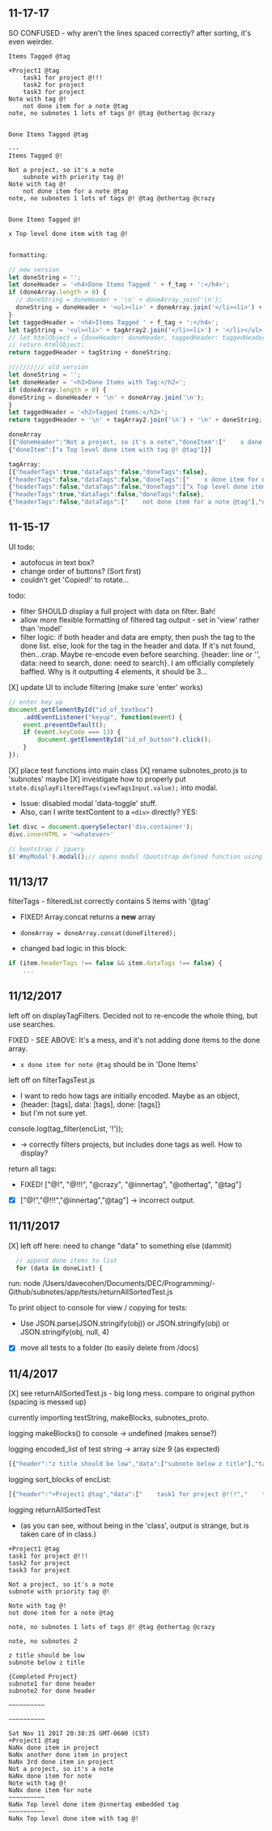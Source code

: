   <style>
  </style>

## 11-17-17

SO CONFUSED - why aren't the lines spaced correctly? after sorting, it's even weirder.
```
Items Tagged @tag

+Project1 @tag
    task1 for project @!!!
    task2 for project
    task3 for project
Note with tag @!
    not done item for a note @tag
note, no subnotes 1 lots of tags @! @tag @othertag @crazy


Done Items Tagged @tag

---
Items Tagged @!

Not a project, so it's a note
    subnote with priority tag @!
Note with tag @!
    not done item for a note @tag
note, no subnotes 1 lots of tags @! @tag @othertag @crazy


Done Items Tagged @!

x Top level done item with tag @!
```



```js

formatting:

// new version
let doneString = '';
let doneHeader = '<h4>Done Items Tagged ' + f_tag + ':</h4>';
if (doneArray.length > 0) {
  // doneString = doneHeader + '\n' + doneArray.join('\n');
  doneString = doneHeader + '<ul><li>' + doneArray.join('</li><li>') + '</li></ul>';
}
let taggedHeader = '<h4>Items Tagged ' + f_tag + ':</h4>';
let tagString = '<ul><li>' + tagArray2.join('</li><li>') + '</li></ul>';
// let htmlObject = {doneHeader: doneHeader, taggedHeader: taggedHeader, tagString: tagString};
// return htmlObject;
return taggedHeader + tagString + doneString;

////////// old version
let doneString = '';
let doneHeader = '<h2>Done Items with Tag:</h2>';
if (doneArray.length > 0) {
doneString = doneHeader + '\n' + doneArray.join('\n');
}
let taggedHeader = '<h2>Tagged Items:</h2>';
return taggedHeader + '\n' + tagArray2.join('\n') + '\n' + doneString;

doneArray 
[{"doneHeader":"Not a project, so it's a note","doneItem":["    x done item for note @tag"]},
{"doneItem":["x Top level done item with tag @! @tag"]}]

tagArray:  
[{"headerTags":true,"dataTags":false,"doneTags":false},
{"headerTags":false,"dataTags":false,"doneTags":["    x done item for note @tag"]},
{"headerTags":false,"dataTags":false,"doneTags":["x Top level done item with tag @! @tag"]},
{"headerTags":true,"dataTags":false,"doneTags":false},
{"headerTags":false,"dataTags":["    not done item for a note @tag"],"doneTags":false}]
```

## 11-15-17

UI todo:
- autofocus in text box?
- change order of buttons? (Sort first)
- couldn't get 'Copied!' to rotate...

todo:
- filter SHOULD display a full project with data on filter. Bah!
- allow more flexible formatting of filtered tag output - set in 'view' rather than 'model'
- filter logic: if both header and data are empty, then push the tag to the done list. else, look for the tag in the header and data. If it's not found, then...crap. Maybe re-encode even before searching. {header: line or '', data: need to search, done: need to search}. I am officially completely baffled. Why is it outputting 4 elements, it should be 3...

[X] update UI to include filtering (make sure 'enter' works)
```js
// enter key up
document.getElementById("id_of_textbox")
    .addEventListener("keyup", function(event) {
    event.preventDefault();
    if (event.keyCode === 13) {
        document.getElementById("id_of_button").click();
    }
});
```

[X] place test functions into main class
[X] rename subnotes_proto.js to 'subnotes' maybe
[X] investigate how to properly put `state.displayFilteredTags(viewTagsInput.value);` into modal. 
  - Issue: disabled modal 'data-toggle' stuff.
  - Also, can I write textContent to a `<div>` directly? YES: 

```js
let divc = document.querySelector('div.container');
divc.innerHTML = '<whatever>'

// bootstrap / jquery
$('#myModal').modal();// opens modal (bootstrap defined function using jQuery)
```

## 11/13/17

filterTags - filteredList correctly contains 5 items with '@tag'
- FIXED! Array.concat returns a **new** array
- `doneArray = doneArray.concat(doneFiltered);`

- changed bad logic in this block:
```js
if (item.headerTags !== false && item.dataTags !== false) {
    ...
```

## 11/12/2017

left off on displayTagFilters. Decided not to re-encode the whole thing, but use searches. 

FIXED - SEE ABOVE: It's a mess, and it's not adding done items to the done array.
- `x done item for note @tag` should be in 'Done Items'

left off on filterTagsTest.js 
- I want to redo how tags are initially encoded. Maybe as an object,
- {header: [tags], data: [tags], done: [tags]}
- but I'm not sure yet.

console.log(tag_filter(encList, '!'));
- -> correctly filters projects, but includes done tags as well. How to display?

return all tags:
- FIXED! ["@!", "@!!!", "@crazy", "@innertag", "@othertag", "@tag"]
- [X] ["@!","@!!!","@innertag","@tag"] -> incorrect output.

## 11/11/2017
[X] left off here: need to change "data" to something else (dammit)
```js
  // append done items to list
  for (data in doneList) {
```
run: node /Users/davecohen/Documents/DEC/Programming/-Github/subnotes/app/tests/returnAllSortedTest.js

To print object to console for view / copying for tests:
- Use JSON.parse(JSON.stringify(obj)) or JSON.stringify(obj) or JSON.stringify(obj, null, 4)
- [X] move all tests to a folder (to easily delete from /docs)

## 11/4/2017
[X] see returnAllSortedTest.js - big long mess. compare to original python (spacing is messed up)

currently importing testString, makeBlocks, subnotes_proto.

logging makeBlocks() to console -> undefined (makes sense?)

logging encoded_list of test string -> array size 9 (as expected)
```js
[{"header":"z title should be low","data":["subnote below z title"],"tags":[],"done":[]},{"header":"+Project1 @tag","data":["    task1 for project @!!!","    task2 for project","    task3 for project"],"tags":["@tag","@!!!"],"done":["    x done item in project","    x another done item in project","    x 3rd done item in project"]},{"header":"Not a project, so it's a note","data":["    subnote with priority tag @!"],"tags":["@!"],"done":["    x done item for note"]},{"header":"~~~~~~~~~~","data":[],"tags":["@innertag"],"done":["x Top level done item @innertag embedded tag"]},{"header":"{Completed Project}","data":["subnote1 for done header","subnote2 for done header"],"tags":[],"done":["x Top level done item with subnote"]},{"header":"~~~~~~~~~~","data":[],"tags":["@!"],"done":["x Top level done item with tag @!"]},{"header":"note, no subnotes 1 lots of tags @! @tag @othertag @crazy","data":[],"tags":["@!"],"done":[]},{"header":"note, no subnotes 2","data":[],"tags":[],"done":[]},{"header":"Note with tag @!","data":["    not done item for a note @tag"],"tags":["@!","@tag"],"done":["    x done item for note"]}]
```
logging sort_blocks of encList:
```js
[{"header":"+Project1 @tag","data":["    task1 for project @!!!","    task2 for project","    task3 for project"],"tags":["@tag","@!!!"],"done":["    x done item in project","    x another done item in project","    x 3rd done item in project"]},{"header":"Not a project, so it's a note","data":["    subnote with priority tag @!"],"tags":["@!"],"done":["    x done item for note"]},{"header":"Note with tag @!","data":["    not done item for a note @tag"],"tags":["@!","@tag"],"done":["    x done item for note"]},{"header":"note, no subnotes 1 lots of tags @! @tag @othertag @crazy","data":[],"tags":["@!"],"done":[]},{"header":"note, no subnotes 2","data":[],"tags":[],"done":[]},{"header":"z title should be low","data":["subnote below z title"],"tags":[],"done":[]},{"header":"{Completed Project}","data":["subnote1 for done header","subnote2 for done header"],"tags":[],"done":["x Top level done item with subnote"]},{"header":"~~~~~~~~~~","data":[],"tags":["@innertag"],"done":["x Top level done item @innertag embedded tag"]},{"header":"~~~~~~~~~~","data":[],"tags":["@!"],"done":["x Top level done item with tag @!"]}]
```

logging returnAllSortedTest
- (as you can see, without being in the 'class', output is strange, but is taken care of in class.)
```
+Project1 @tag
task1 for project @!!!
task2 for project
task3 for project

Not a project, so it's a note
subnote with priority tag @!

Note with tag @!
not done item for a note @tag

note, no subnotes 1 lots of tags @! @tag @othertag @crazy

note, no subnotes 2

z title should be low
subnote below z title

{Completed Project}
subnote1 for done header
subnote2 for done header

~~~~~~~~~~

~~~~~~~~~~

Sat Nov 11 2017 20:38:35 GMT-0600 (CST)
+Project1 @tag
NaNx done item in project
NaNx another done item in project
NaNx 3rd done item in project
Not a project, so it's a note
NaNx done item for note
Note with tag @!
NaNx done item for note
~~~~~~~~~~
NaNx Top level done item @innertag embedded tag
~~~~~~~~~~
NaNx Top level done item with tag @!
```
